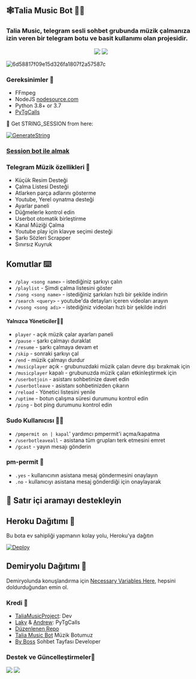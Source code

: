 <h2 align="centre">🕸️Talia Music Bot 🏋️‍♀️</h2>

### Talia Music, telegram sesli sohbet grubunda müzik çalmanıza izin veren bir telegram botu ve basit kullanımı olan projesidir.
 
<p align="center">
    <a href="https://www.python.org/" alt="made-with-python"> <img src="https://img.shields.io/badge/Made%20with-Python-black.svg?style=flat-square&logo=python&logoColor=blue&color=red" /></a>
    <a href="https://github.com/Mehmet5506/TaliaMusicV6.0"> <img src="https://img.shields.io/github/repo-size/aryazakaria01/CBMusicBot?color=red&logo=github&logoColor=blue&style=flat-square" /></a>
</p>
<img src="https://i.ibb.co/syVTfWb/6d58817f09e15d326fa1807f2a57587c.jpg" alt="6d58817f09e15d326fa1807f2a57587c" border="0"> 

<h3>Gereksinimler 📝</h3>

- FFmpeg
- NodeJS [nodesource.com](https://nodesource.com/)
- Python 3.8+ or 3.7
- [PyTgCalls](https://github.com/pytgcalls/pytgcalls)

🧪 Get STRING_SESSION from here:

[![GenerateString](https://img.shields.io/badge/repl.it-generateString-yellowgreen)](https://replit.com/@levinalab/StringSession#main.py)
### [Session bot ile almak](https://t.me/Sitringsison_bot)

### Telegram Müzik özellikleri 🔮

- Küçük Resim Desteği
- Çalma Listesi Desteği
- Atlarken parça adlarını gösterme
- Youtube, Yerel oynatma desteği
- Ayarlar paneli
- Düğmelerle kontrol edin
- Userbot otomatik birleştirme
- Kanal Müziği Çalma
- Youtube play için klavye seçimi desteği
- Şarkı Sözleri Scrapper
- Sınırsız Kuyruk

## Komutlar ⌨️

- `/play <song name>` - istediğiniz şarkıyı çalın
- `/playlist` - Şimdi çalma listesini göster
- `/song <song name>` - istediğiniz şarkıları hızlı bir şekilde indirin
- `/search <query>` - youtube'da detayları içeren videoları arayın
- `/vsong <song adı>` - istediğiniz videoları hızlı bir şekilde indiri

#### Yalnızca Yöneticiler👷‍♂️
- `player` - açık müzik çalar ayarları paneli
- `/pause` - şarkı çalmayı duraklat
- `/resume` - şarkı çalmaya devam et
- `/skip` - sonraki şarkıyı çal
- `/end` - müzik çalmayı durdur
- `/musicplayer` açık - grubunuzdaki müzik çaları devre dışı bırakmak için
- `/musicplayer` kapalı - grubunuzda müzik çaları etkinleştirmek için
- `/userbotjoin` - asistanı sohbetinize davet edin
- `/userbotleave` - asistanı sohbetinizden çıkarın
- `/reload` - Yönetici listesini yenile
- `/uptime` - botun çalışma süresi durumunu kontrol edin
- `/ping` - bot ping durumunu kontrol edin

### Sudo Kullanıcısı 🧙‍♂️
- `/pmpermit on | kapal`' yardımcı pmpermit'i açma/kapatma
- `/userbotleaveall` - asistana tüm grupları terk etmesini emret
- `/gcast` - yayın mesajı gönderin

### pm-permit 💬
- `.yes` - kullanıcının asistana mesaj göndermesini onaylayın
- `.no` - kullanıcıyı asistana mesaj gönderdiği için onaylayarak

## 🔎 Satır içi aramayı destekleyin

## Heroku Dağıtımı 💜
Bu bota ev sahipliği yapmanın kolay yolu, Heroku'ya dağıtın

[![Deploy](https://www.herokucdn.com/deploy/button.svg)](https://heroku.com/deploy?template=https://github.com/Mehmetbaba55/TaliaMusicV6.0)

## Demiryolu Dağıtımı 🚄
Demiryolunda konuşlandırma için [Necessary Variables Here](https://github.com/aryazakaria01/CBMusicBot/blob/main/example.env), hepsini doldurduğundan emin ol.



### Kredi 💖
- [TaliaMusicProject](https://github.com/Mehmet5506): Dev
- [Laky](https://github.com/Laky-64) & [Andrew](https://github.com/AndrewLaneX): PyTgCalls
- [Düzenlenen Repo](https://github.com/Mehmet5506)
- [Talia Music Bot](https://t.me/Efsanestar_bot) Müzik Botumuz
- [By Boss](https://t.me/Byboss) Sohbet Tayfası Developer

### Destek ve Güncelleştirmeler🎑
<a href="https://t.me/Sohbetneresi"><img src="https://img.shields.io/badge/Join-Group%20Support-blue.svg?style=for-the-badge&logo=Telegram"></a> <a href="https://t.me/SohbetDestek"><img src="https://img.shields.io/badge/Join-Updates%20Channel-blue.svg?style=for-the-badge&logo=Telegram"></a>
